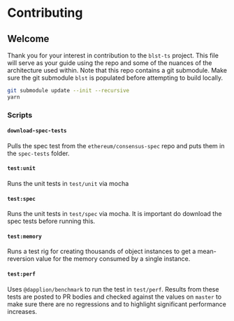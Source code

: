 # Contributing

## Welcome

Thank you for your interest in contribution to the `blst-ts` project.  This file will serve as your guide using the repo and some of the nuances of the architecture used within.  Note that this repo contains a git submodule. Make sure the git submodule `blst` is populated before attempting to build locally.

```sh
git submodule update --init --recursive
yarn
```

### Scripts

#### `download-spec-tests`

Pulls the spec test from the `ethereum/consensus-spec` repo and puts them in the `spec-tests` folder.

#### `test:unit`

Runs the unit tests in `test/unit` via mocha

#### `test:spec`

Runs the unit tests in `test/spec` via mocha.  It is important do download the spec tests before running this.

#### `test:memory`

Runs a test rig for creating thousands of object instances to get a mean-reversion value for the memory consumed by a single instance.

#### `test:perf`

Uses `@dapplion/benchmark` to run the test in `test/perf`.  Results from these tests are posted to PR bodies and checked against the values on `master` to make sure there are no regressions and to highlight significant performance increases.
